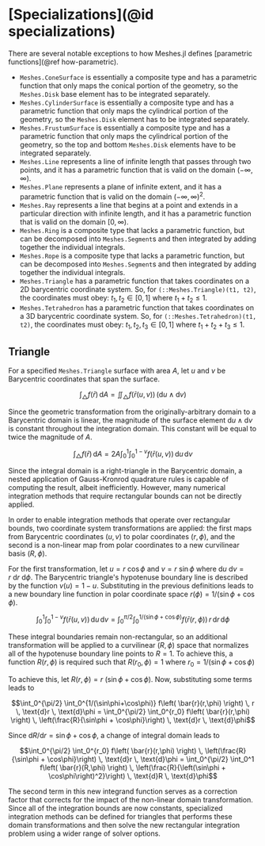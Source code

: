 # [Specializations](@id specializations)

There are several notable exceptions to how Meshes.jl defines [parametric functions](@ref how-parametric).
- `Meshes.ConeSurface` is essentially a composite type and has a parametric function that only maps the conical portion of the geometry, so the `Meshes.Disk` base element has to be integrated separately.
- `Meshes.CylinderSurface` is essentially a composite type and has a parametric function that only maps the cylindrical portion of the geometry, so the `Meshes.Disk` element has to be integrated separately.
- `Meshes.FrustumSurface` is essentially a composite type and has a parametric function that only maps the cylindrical portion of the geometry, so the top and bottom `Meshes.Disk` elements have to be integrated separately.
- `Meshes.Line` represents a line of infinite length that passes through two points, and it has a parametric function that is valid on the domain $(-\infty, \infty)$.
- `Meshes.Plane` represents a plane of infinite extent, and it has a parametric function that is valid on the domain $(-\infty, \infty)^2$.
- `Meshes.Ray` represents a line that begins at a point and extends in a particular direction with infinite length, and it has a parametric function that is valid on the domain $[0, \infty)$.
- `Meshes.Ring` is a composite type that lacks a parametric function, but can be decomposed into `Meshes.Segment`s and then integrated by adding together the individual integrals.
- `Meshes.Rope` is a composite type that lacks a parametric function, but can be decomposed into `Meshes.Segment`s and then integrated by adding together the individual integrals.
- `Meshes.Triangle` has a parametric function that takes coordinates on a 2D barycentric coordinate system. So, for `(::Meshes.Triangle)(t1, t2)`, the coordinates must obey: $t_1, t_2 \in [0,1]$ where $t_1 + t_2 \le 1$.
- `Meshes.Tetrahedron` has a parametric function that takes coordinates on a 3D barycentric coordinate system. So, for `(::Meshes.Tetrahedron)(t1, t2)`, the coordinates must obey: $t_1, t_2, t_3 \in [0,1]$ where $t_1 + t_2 + t_3 \le 1$.

## Triangle

For a specified `Meshes.Triangle` surface with area $A$, let $u$ and $v$ be Barycentric coordinates that span the surface.
```math
\int_\triangle f(\bar{r}) \, \text{d}A
    = \iint_\triangle f\left( \bar{r}(u,v) \right) \, \left( \text{d}u \wedge \text{d}v \right)
```

Since the geometric transformation from the originally-arbitrary domain to a Barycentric domain is linear, the magnitude of the surface element $\text{d}u \wedge \text{d}v$ is constant throughout the integration domain. This constant will be equal to twice the magnitude of $A$.
```math
\int_\triangle f(\bar{r}) \, \text{d}A
    = 2A \int_0^1 \int_0^{1-v} f\left( \bar{r}(u,v) \right) \, \text{d}u \, \text{d}v
```

Since the integral domain is a right-triangle in the Barycentric domain, a nested application of Gauss-Kronrod quadrature rules is capable of computing the result, albeit inefficiently. However, many numerical integration methods that require rectangular bounds can not be directly applied.

In order to enable integration methods that operate over rectangular bounds, two coordinate system transformations are applied: the first maps from Barycentric coordinates $(u, v)$ to polar coordinates $(r, \phi)$, and the second is a non-linear map from polar coordinates to a new curvilinear basis $(R, \phi)$.

For the first transformation, let $u = r~\cos\phi$ and $v = r~\sin\phi$ where $\text{d}u~\text{d}v = r~\text{d}r~\text{d}\phi$. The Barycentric triangle's hypotenuse boundary line is described by the function $v(u) = 1 - u$. Substituting in the previous definitions leads to a new boundary line function in polar coordinate space $r(\phi) = 1 / (\sin\phi + \cos\phi)$.
```math
\int_0^1 \int_0^{1-v} f\left( \bar{r}(u,v) \right) \, \text{d}u \, \text{d}v =
    \int_0^{\pi/2} \int_0^{1/(\sin\phi+\cos\phi)} f\left( \bar{r}(r,\phi) \right) \, r \, \text{d}r \, \text{d}\phi
```

These integral boundaries remain non-rectangular, so an additional transformation will be applied to a curvilinear $(R, \phi)$ space that normalizes all of the hypotenuse boundary line points to $R=1$. To achieve this, a function $R(r,\phi)$ is required such that $R(r_0, \phi) = 1$ where $r_0 = 1 / (\sin\phi + \cos\phi)$

To achieve this, let $R(r, \phi) = r~(\sin\phi + \cos\phi)$. Now, substituting some terms leads to
```math
\int_0^{\pi/2} \int_0^{1/(\sin\phi+\cos\phi)} f\left( \bar{r}(r,\phi) \right) \, r \, \text{d}r \, \text{d}\phi
    = \int_0^{\pi/2} \int_0^{r_0} f\left( \bar{r}(r,\phi) \right) \, \left(\frac{R}{\sin\phi + \cos\phi}\right) \, \text{d}r \, \text{d}\phi
```

Since $\text{d}R/\text{d}r = \sin\phi + \cos\phi$, a change of integral domain leads to
```math
\int_0^{\pi/2} \int_0^{r_0} f\left( \bar{r}(r,\phi) \right) \, \left(\frac{R}{\sin\phi + \cos\phi}\right) \, \text{d}r \, \text{d}\phi
    = \int_0^{\pi/2} \int_0^1 f\left( \bar{r}(R,\phi) \right) \, \left(\frac{R}{\left(\sin\phi + \cos\phi\right)^2}\right) \, \text{d}R \, \text{d}\phi
```

The second term in this new integrand function serves as a correction factor that corrects for the impact of the non-linear domain transformation. Since all of the integration bounds are now constants, specialized integration methods can be defined for triangles that performs these domain transformations and then solve the new rectangular integration problem using a wider range of solver options.
